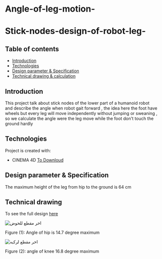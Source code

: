 # Angle-of-leg-motion-



# Stick-nodes-design-of-robot-leg-

## Table of contents
* [Introduction](#Introduction)
* [Technologies](#technologies)
* [Design parameter & Specification ](#Design-parameter-&-Specification)
* [Technical drawing & calculation](#Technical-drawing-&-calculation)


## Introduction

This project talk about stick nodes of the lower part of a humanoid robot and describe the angle when robot gait forward ,
the idea here the foot have wheels but every leg will move independently without jumping or sweaning , so we calculate the angle 
were the leg move while the foot don't touch the ground hardly 


## Technologies
Project is created with:
* CINEMA 4D [To Downloud](https://www.maxon.net/en/cinema-4d)

	
## Design parameter & Specification
    
 The maximum height of  the leg from hip to the ground  is 64 cm
     
## Technical drawing

To see the full design [here](https://github.com/Wafaa-Almadhoun/Angle-of-leg-motion-/blob/main/leg%20with%20angle.c4d) 



![اخر مقطع للحوض](https://user-images.githubusercontent.com/64277741/182031901-a666bb21-4378-42c0-bad9-d61f944288d7.png)


Figure (1):  Angle of hip is 14.7 degree maximum





![اخر مقطع لركبه ](https://user-images.githubusercontent.com/64277741/182031851-7e4cb4bf-25cd-419a-a5e8-26b76e358271.png)

Figure (2): angle of knee 16.8 degree maximum
